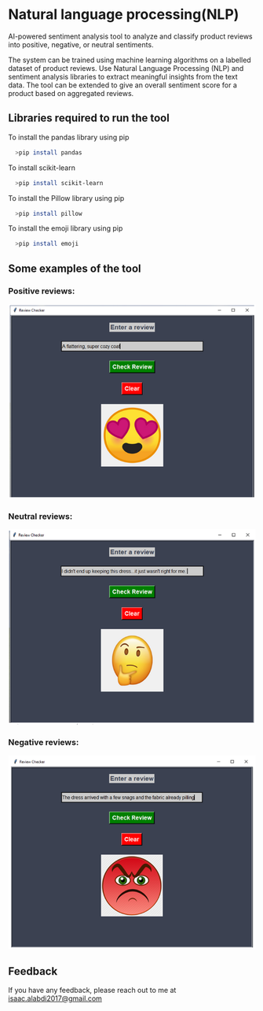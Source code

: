 
# Natural language processing(NLP) 
 

AI-powered sentiment analysis tool to analyze and classify product reviews into positive, negative, or neutral sentiments. 

The system can be trained using machine learning algorithms on a labelled dataset of product reviews. Use Natural Language Processing (NLP) and sentiment analysis libraries to extract meaningful insights from the text data. The tool can be extended to give an overall sentiment score for a product based on aggregated reviews.






## Libraries required to run the tool

To install the pandas library using pip
```bash
  >pip install pandas
```

To install scikit-learn
```bash
  >pip install scikit-learn
```

To install the Pillow library using pip
```bash
  >pip install pillow
```

To install the emoji library using pip
```bash
  >pip install emoji
```








## Some examples of the tool







###  Positive reviews:
![Positive](https://github.com/isaacalabdi1998/NLP/raw/main/Examples/1.PNG)


###  Neutral reviews:
![Neutral](https://github.com/isaacalabdi1998/NLP/raw/main/Examples/2.PNG)


###  Negative reviews:
![Negative](https://github.com/isaacalabdi1998/NLP/raw/main/Examples/3.PNG)









## Feedback

If you have any feedback, please reach out to me at isaac.alabdi2017@gmail.com








